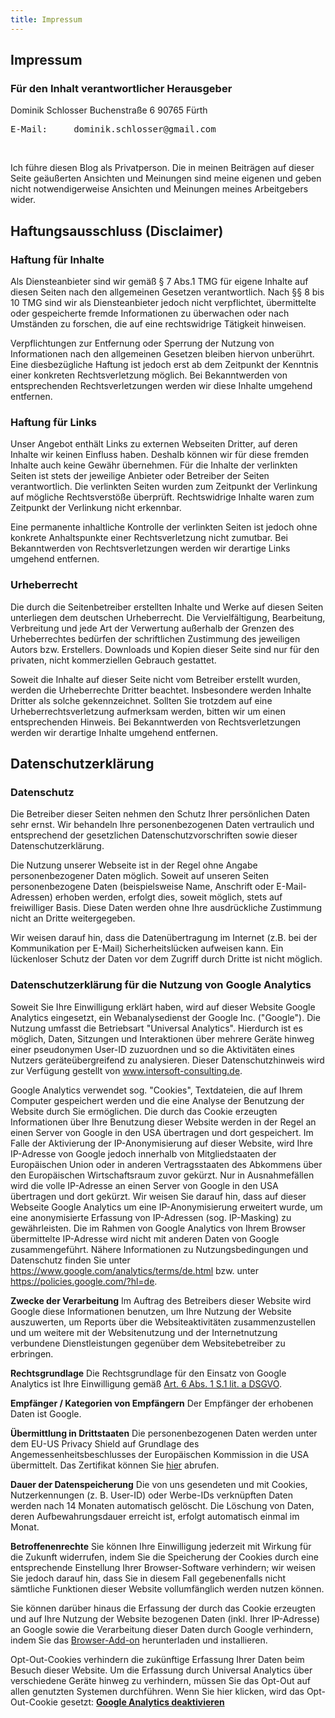 ```yaml
---
title: Impressum
---
```

## Impressum

### Für den Inhalt verantwortlicher Herausgeber


Dominik Schlosser
Buchenstraße 6
90765 Fürth

<pre>E-Mail:     dominik.schlosser@gmail.com</pre><br />

Ich führe diesen Blog als Privatperson. 
Die in meinen Beiträgen auf dieser Seite geäußerten Ansichten und Meinungen sind meine eigenen und geben nicht notwendigerweise Ansichten und Meinungen meines Arbeitgebers wider.

## Haftungsausschluss (Disclaimer)

### Haftung für Inhalte

Als Diensteanbieter sind wir gemäß § 7 Abs.1 TMG für eigene Inhalte auf diesen Seiten nach den allgemeinen Gesetzen verantwortlich. Nach §§ 8 bis 10 TMG sind wir als Diensteanbieter jedoch nicht verpflichtet, übermittelte oder gespeicherte fremde Informationen zu überwachen oder nach Umständen zu forschen, die auf eine rechtswidrige Tätigkeit hinweisen.

Verpflichtungen zur Entfernung oder Sperrung der Nutzung von Informationen nach den allgemeinen Gesetzen bleiben hiervon unberührt. Eine diesbezügliche Haftung ist jedoch erst ab dem Zeitpunkt der Kenntnis einer konkreten Rechtsverletzung möglich. Bei Bekanntwerden von entsprechenden Rechtsverletzungen werden wir diese Inhalte umgehend entfernen.

### Haftung für Links

Unser Angebot enthält Links zu externen Webseiten Dritter, auf deren Inhalte wir keinen Einfluss haben. Deshalb können wir für diese fremden Inhalte auch keine Gewähr übernehmen. Für die Inhalte der verlinkten Seiten ist stets der jeweilige Anbieter oder Betreiber der Seiten verantwortlich. Die verlinkten Seiten wurden zum Zeitpunkt der Verlinkung auf mögliche Rechtsverstöße überprüft. Rechtswidrige Inhalte waren zum Zeitpunkt der Verlinkung nicht erkennbar.

Eine permanente inhaltliche Kontrolle der verlinkten Seiten ist jedoch ohne konkrete Anhaltspunkte einer Rechtsverletzung nicht zumutbar. Bei Bekanntwerden von Rechtsverletzungen werden wir derartige Links umgehend entfernen.

### Urheberrecht

Die durch die Seitenbetreiber erstellten Inhalte und Werke auf diesen Seiten unterliegen dem deutschen Urheberrecht. Die Vervielfältigung, Bearbeitung, Verbreitung und jede Art der Verwertung außerhalb der Grenzen des Urheberrechtes bedürfen der schriftlichen Zustimmung des jeweiligen Autors bzw. Erstellers. Downloads und Kopien dieser Seite sind nur für den privaten, nicht kommerziellen Gebrauch gestattet.

Soweit die Inhalte auf dieser Seite nicht vom Betreiber erstellt wurden, werden die Urheberrechte Dritter beachtet. Insbesondere werden Inhalte Dritter als solche gekennzeichnet. Sollten Sie trotzdem auf eine Urheberrechtsverletzung aufmerksam werden, bitten wir um einen entsprechenden Hinweis. Bei Bekanntwerden von Rechtsverletzungen werden wir derartige Inhalte umgehend entfernen.

## Datenschutzerklärung

### Datenschutz

Die Betreiber dieser Seiten nehmen den Schutz Ihrer persönlichen Daten sehr ernst. Wir behandeln Ihre personenbezogenen Daten vertraulich und entsprechend der gesetzlichen Datenschutzvorschriften sowie dieser Datenschutzerklärung.

Die Nutzung unserer Webseite ist in der Regel ohne Angabe personenbezogener Daten möglich. Soweit auf unseren Seiten personenbezogene Daten (beispielsweise Name, Anschrift oder E-Mail-Adressen) erhoben werden, erfolgt dies, soweit möglich, stets auf freiwilliger Basis. Diese Daten werden ohne Ihre ausdrückliche Zustimmung nicht an Dritte weitergegeben.

Wir weisen darauf hin, dass die Datenübertragung im Internet (z.B. bei der Kommunikation per E-Mail) Sicherheitslücken aufweisen kann. Ein lückenloser Schutz der Daten vor dem Zugriff durch Dritte ist nicht möglich.

### Datenschutzerklärung für die Nutzung von Google Analytics

Soweit Sie Ihre Einwilligung erklärt haben, wird auf dieser Website Google Analytics eingesetzt, ein Webanalysedienst der Google Inc. ("Google"). Die Nutzung umfasst die Betriebsart "Universal Analytics". 
Hierdurch ist es möglich, Daten, Sitzungen und Interaktionen über mehrere Geräte hinweg einer pseudonymen User-ID zuzuordnen und so die Aktivitäten eines Nutzers geräteübergreifend zu analysieren. 
Dieser Datenschutzhinweis wird zur Verfügung gestellt von <a href="https://www.intersoft-consulting.de" target="_blank">www.intersoft-consulting.de</a>.</p> 

Google Analytics verwendet sog. "Cookies", Textdateien, die auf Ihrem Computer gespeichert werden und die eine Analyse der Benutzung der Website durch Sie ermöglichen. 
Die durch das Cookie erzeugten Informationen über Ihre Benutzung dieser Website werden in der Regel an einen Server von Google in den USA übertragen und dort gespeichert. 
Im Falle der Aktivierung der IP-Anonymisierung auf dieser Website, wird Ihre IP-Adresse von Google jedoch innerhalb von Mitgliedstaaten der Europäischen Union oder in anderen Vertragsstaaten 
des Abkommens über den Europäischen Wirtschaftsraum zuvor gekürzt. 
Nur in Ausnahmefällen wird die volle IP-Adresse an einen Server von Google in den USA übertragen und dort gekürzt. 
Wir weisen Sie darauf hin, dass auf dieser Webseite Google Analytics um eine IP-Anonymisierung erweitert wurde, um eine anonymisierte Erfassung von IP-Adressen (sog. IP-Masking) zu gewährleisten. 
Die im Rahmen von Google Analytics von Ihrem Browser übermittelte IP-Adresse wird nicht mit anderen Daten von Google zusammengeführt. 
Nähere Informationen zu Nutzungsbedingungen und Datenschutz finden Sie unter <a href="https://www.google.com/analytics/terms/de.html" target="_blank">https://www.google.com/analytics/terms/de.html</a> bzw. unter <a href="https://policies.google.com/?hl=de" target="_blank">https://policies.google.com/?hl=de</a>.

**Zwecke der Verarbeitung**
Im Auftrag des Betreibers dieser Website wird Google diese Informationen benutzen, um Ihre Nutzung der Website auszuwerten, um Reports über die Websiteaktivitäten zusammenzustellen 
und um weitere mit der Websitenutzung und der Internetnutzung verbundene Dienstleistungen gegenüber dem Websitebetreiber zu erbringen.

**Rechtsgrundlage**
Die Rechtsgrundlage für den Einsatz von Google Analytics ist Ihre Einwilligung gemäß <a href="https://dsgvo-gesetz.de/art-6-dsgvo/" target="_blank">Art. 6 Abs. 1 S.1 lit. a DSGVO</a>.

**Empfänger / Kategorien von Empfängern**
Der Empfänger der erhobenen Daten ist Google.

**Übermittlung in Drittstaaten**
Die personenbezogenen Daten werden unter dem EU-US Privacy Shield auf Grundlage des Angemessenheitsbeschlusses der Europäischen Kommission in die USA übermittelt. 
Das Zertifikat können Sie <a href="https://www.privacyshield.gov/participant?id=a2zt000000001L5AAI" target="_blank">hier</a> abrufen.

**Dauer der Datenspeicherung**
Die von uns gesendeten und mit Cookies, Nutzerkennungen (z. B. User-ID) oder Werbe-IDs verknüpften Daten werden nach 14 Monaten automatisch gelöscht. 
Die Löschung von Daten, deren Aufbewahrungsdauer erreicht ist, erfolgt automatisch einmal im Monat.

**Betroffenenrechte**
Sie können Ihre Einwilligung jederzeit mit Wirkung für die Zukunft widerrufen, indem Sie die Speicherung der Cookies durch eine entsprechende Einstellung Ihrer Browser-Software verhindern; 
wir weisen Sie jedoch darauf hin, dass Sie in diesem Fall gegebenenfalls nicht sämtliche Funktionen dieser Website vollumfänglich werden nutzen können. 

Sie können darüber hinaus die Erfassung der durch das Cookie erzeugten und auf Ihre Nutzung der Website bezogenen Daten (inkl. Ihrer IP-Adresse) an Google sowie die Verarbeitung dieser Daten 
durch Google verhindern, indem Sie das <a href="https://tools.google.com/dlpage/gaoptout?hl=de" target="_blank">Browser-Add-on</a> herunterladen und installieren. 

Opt-Out-Cookies verhindern die zukünftige Erfassung Ihrer Daten beim Besuch dieser Website. 
Um die Erfassung durch Universal Analytics über verschiedene Geräte hinweg zu verhindern, müssen Sie das Opt-Out auf allen genutzten Systemen durchführen. 
Wenn Sie hier klicken, wird das Opt-Out-Cookie gesetzt: <a href="javascript:gaOptout()"><strong>Google Analytics deaktivieren</strong></a>